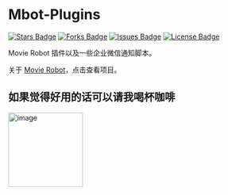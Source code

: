 # Mbot-Plugins

<a href="https://github.com/Alano-i/Mbot-Plugins"><img src="https://img.shields.io/github/stars/Alano-i/Mbot-Plugins" alt="Stars Badge"/></a>
<a href="https://github.com/Alano-i/Mbot-Plugins"><img src="https://img.shields.io/github/forks/Alano-i/Mbot-Plugins" alt="Forks Badge"/></a>
<a href="https://github.com/Alano-i/Mbot-Plugins"><img src="https://img.shields.io/github/issues/Alano-i/Mbot-Plugins" alt="Issues Badge"/></a>
<a href="https://github.com/Alano-i/Mbot-Plugins/blob/main/License"><img src="https://img.shields.io/github/license/Alano-i/Mbot-Plugins?color=2b9348" alt="License Badge"/></a>

Movie Robot 插件以及一些企业微信通知脚本。

关于 [Movie Robot](https://github.com/pofey/movie_robot)，点击查看项目。
## 如果觉得好用的话可以请我喝杯咖啡
<img width="150" alt="image" src="https://user-images.githubusercontent.com/68833595/233236971-e59d4eef-b0af-49ea-9ad7-8c4ce479c623.png">
